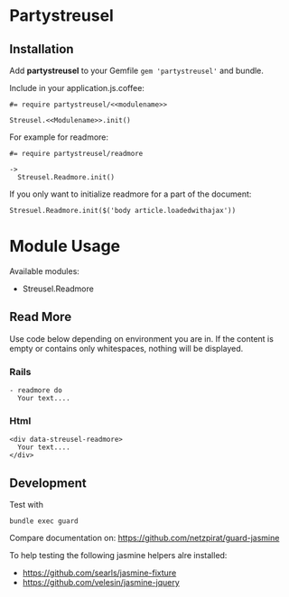# Partystreusel

## Installation

Add **partystreusel** to your Gemfile `gem 'partystreusel'` and bundle.

Include in your application.js.coffee:

    #= require partystreusel/<<modulename>>

    Streusel.<<Modulename>>.init()

For example for readmore:

    #= require partystreusel/readmore

    ->
      Streusel.Readmore.init()

If you only want to initialize readmore for a part of the document:

    Stresuel.Readmore.init($('body article.loadedwithajax'))

# Module Usage

Available modules:
* Streusel.Readmore

## Read More

Use code below depending on environment you are in. If the content is
empty or contains only whitespaces, nothing will be displayed.

### Rails

    - readmore do
      Your text....

### Html

    <div data-streusel-readmore>
      Your text....
    </div>

## Development

Test with

    bundle exec guard

Compare documentation on: https://github.com/netzpirat/guard-jasmine

To help testing the following jasmine helpers alre installed:
* https://github.com/searls/jasmine-fixture
* https://github.com/velesin/jasmine-jquery

